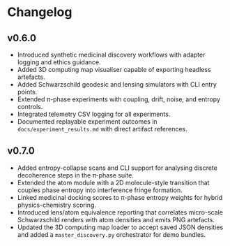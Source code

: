 # Changelog

## v0.6.0
- Introduced synthetic medicinal discovery workflows with adapter logging and ethics guidance.
- Added 3D computing map visualiser capable of exporting headless artefacts.
- Added Schwarzschild geodesic and lensing simulators with CLI entry points.
- Extended π-phase experiments with coupling, drift, noise, and entropy controls.
- Integrated telemetry CSV logging for all experiments.
- Documented replayable experiment outcomes in `docs/experiment_results.md` with direct artifact references.

## v0.7.0
- Added entropy-collapse scans and CLI support for analysing discrete decoherence steps in the π-phase suite.
- Extended the atom module with a 2D molecule-style transition that couples phase entropy into interference fringe formation.
- Linked medicinal docking scores to π-phase entropy weights for hybrid physics-chemistry scoring.
- Introduced lens/atom equivalence reporting that correlates micro-scale Schwarzschild renders with atom densities and emits PNG artefacts.
- Updated the 3D computing map loader to accept saved JSON densities and added a `master_discovery.py` orchestrator for demo bundles.
